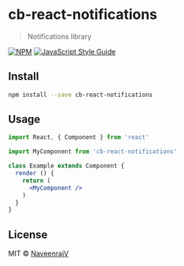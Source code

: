 # cb-react-notifications

> Notifications library

[![NPM](https://img.shields.io/npm/v/cb-react-notifications.svg)](https://www.npmjs.com/package/cb-react-notifications) [![JavaScript Style Guide](https://img.shields.io/badge/code_style-standard-brightgreen.svg)](https://standardjs.com)

## Install

```bash
npm install --save cb-react-notifications
```

## Usage

```jsx
import React, { Component } from 'react'

import MyComponent from 'cb-react-notifications'

class Example extends Component {
  render () {
    return (
      <MyComponent />
    )
  }
}
```

## License

MIT © [NaveenrajV](https://github.com/NaveenrajV)
